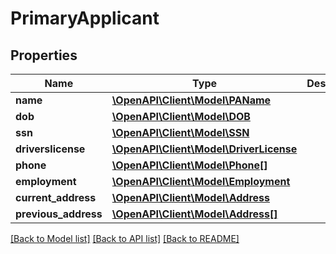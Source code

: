 # PrimaryApplicant

## Properties
Name | Type | Description | Notes
------------ | ------------- | ------------- | -------------
**name** | [**\OpenAPI\Client\Model\PAName**](PAName.md) |  | 
**dob** | [**\OpenAPI\Client\Model\DOB**](DOB.md) |  | [optional] 
**ssn** | [**\OpenAPI\Client\Model\SSN**](SSN.md) |  | [optional] 
**driverslicense** | [**\OpenAPI\Client\Model\DriverLicense**](DriverLicense.md) |  | [optional] 
**phone** | [**\OpenAPI\Client\Model\Phone[]**](Phone.md) |  | [optional] 
**employment** | [**\OpenAPI\Client\Model\Employment**](Employment.md) |  | [optional] 
**current_address** | [**\OpenAPI\Client\Model\Address**](Address.md) |  | 
**previous_address** | [**\OpenAPI\Client\Model\Address[]**](Address.md) |  | [optional] 

[[Back to Model list]](../README.md#documentation-for-models) [[Back to API list]](../README.md#documentation-for-api-endpoints) [[Back to README]](../README.md)


